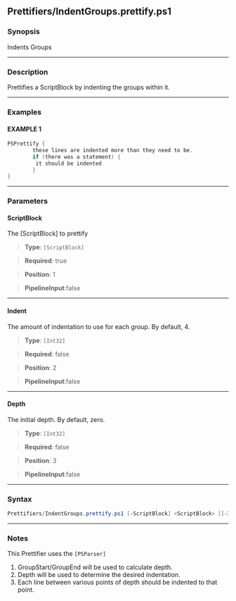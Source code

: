 
Prettifiers/IndentGroups.prettify.ps1
-------------------------------------
### Synopsis
Indents Groups

---
### Description

Prettifies a ScriptBlock by indenting the groups within it.

---
### Examples
#### EXAMPLE 1
```PowerShell
PSPrettify {
        these lines are indented more than they need to be.
        if (there was a statement) {
         it should be indented   
        }
}
```

---
### Parameters
#### **ScriptBlock**

The [ScriptBlock] to prettify



> **Type**: ```[ScriptBlock]```

> **Required**: true

> **Position**: 1

> **PipelineInput**:false



---
#### **Indent**

The amount of indentation to use for each group.  By default, 4.



> **Type**: ```[Int32]```

> **Required**: false

> **Position**: 2

> **PipelineInput**:false



---
#### **Depth**

The initial depth.  By default, zero.



> **Type**: ```[Int32]```

> **Required**: false

> **Position**: 3

> **PipelineInput**:false



---
### Syntax
```PowerShell
Prettifiers/IndentGroups.prettify.ps1 [-ScriptBlock] <ScriptBlock> [[-Indent] <Int32>] [[-Depth] <Int32>] [<CommonParameters>]
```
---
### Notes
This Prettifier uses the `[PSParser]`

1. GroupStart/GroupEnd will be used to calculate depth.
2. Depth will be used to determine the desired indentation.
3. Each line between various points of depth should be indented to that point.



